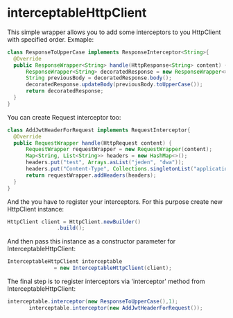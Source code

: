 # interceptableHttpClient
This simple wrapper allows you to add some interceptors to you HttpClient with specified order.
Exmaple:
```java 
class ResponseToUpperCase implements ResponseInterceptor<String>{
  @Override
  public ResponseWrapper<String> handle(HttpResponse<String> content) {
      ResponseWrapper<String> decoratedResponse = new ResponseWrapper<>(content);
      String previousBody = decoratedResponse.body();
      decoratedResponse.updateBody(previousBody.toUpperCase());
      return decoratedResponse;
  }
}
```

You can create Request interceptor too:
```java 
class AddJwtHeaderForRequest implements RequestInterceptor{
  @Override
  public RequestWrapper handle(HttpRequest content) {
      RequestWrapper requestWrapper = new RequestWrapper(content);
      Map<String, List<String>> headers = new HashMap<>();
      headers.put("test", Arrays.asList("jeden", "dwa"));
      headers.put("Content-Type", Collections.singletonList("application/json"));
      return requestWrapper.addHeaders(headers);
  }
}
```
And the you have to register your interceptors. For this purpose create new HttpClient instance:
```java
HttpClient client = HttpClient.newBuilder()
                .build();
 ```
 And then pass this instance as a constructor parameter for InterceptableHttpClient:
 ```java
 InterceptableHttpClient interceptable
                = new InterceptableHttpClient(client);
```
The final step is to register interceptors via 'interceptor' method from InterceptableHttpClient:
 ```java
interceptable.interceptor(new ResponseToUpperCase(),1);
        interceptable.interceptor(new AddJwtHeaderForRequest());
 ```

